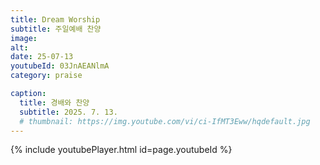 ```yaml
---
title: Dream Worship
subtitle: 주일예배 찬양
image:
alt:
date: 25-07-13
youtubeId: 03JnAEANlmA
category: praise

caption:
  title: 경배와 찬양
  subtitle: 2025. 7. 13.
  # thumbnail: https://img.youtube.com/vi/ci-IfMT3Eww/hqdefault.jpg
---
```


{% include youtubePlayer.html id=page.youtubeId %}
